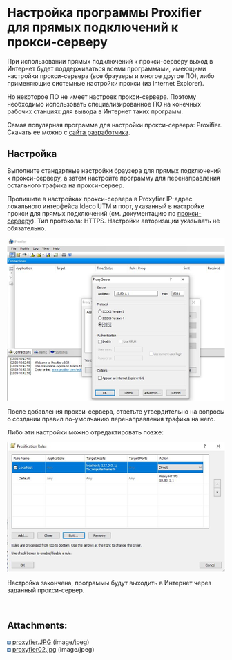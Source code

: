 # Настройка программы Proxifier для прямых подключений к прокси-серверу

При использовании прямых подключений к прокси-серверу выход в Интернет
будет поддерживаться всеми программами, имеющими настройки
прокси-сервера (все браузеры и многое другое ПО), либо
применяющие системные настройки прокси (из Internet Explorer).

Но некоторое ПО не имеет настроек прокси-сервера. Поэтому необходимо
использовать специализированное ПО на конечных рабочих станциях для
вывода в Интернет таких программ.

Самая популярная программа для настройки прокси-сервера: Proxifier.
Скачать ее можно с [сайта разработчика](http://www.proxifier.com/).

## Настройка

Выполните стандартные настройки браузера для прямых подключений к
прокси-серверу, а затем настройте программу для перенаправления
остального трафика на прокси-сервер.

Пропишите в настройках прокси-сервера в Proxyfier IP-адрес локального
интерфейса Ideco UTM и порт, указанный в настройке прокси для прямых
подключений (см. документацию по [прокси-серверу](Прокси)). Тип
протокола: HTTPS. Настройки авторизации указывать не
обязательно.

![](attachments/6062161/6062169.jpg)

После добавления прокси-сервера, ответьте утвердительно на вопросы о
создании правил по-умолчанию перенаправления трафика на него.

Либо эти настройки можно отредактировать позже:

![](attachments/6062161/6062170.jpg)

Настройка закончена, программы будут выходить в Интернет через заданный
прокси-сервер.

 

<div class="pageSectionHeader">

## Attachments:

</div>

<div class="greybox" data-align="left">

![](images/icons/bullet_blue.gif)
[proxyfier.JPG](attachments/6062161/6062169.jpg) (image/jpeg)  
![](images/icons/bullet_blue.gif)
[proxyfier02.jpg](attachments/6062161/6062170.jpg) (image/jpeg)  

</div>

